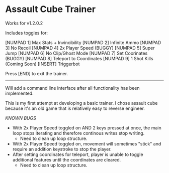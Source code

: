 # Assault Cube Trainer
Works for v1.2.0.2

Includes toggles for:

[NUMPAD 1] Max Stats + Invincibility
[NUMPAD 2] Infinite Ammo
[NUMPAD 3] No Recoil
[NUMPAD 4] 2x Player Speed (BUGGY)
[NUMPAD 5] Super Jump
[NUMPAD 6] No Clip/Ghost Mode
[NUMPAD 7] Set Coorinates (BUGGY)
[NUMPAD 8] Teleport to Coordinates
[NUMPAD 9] 1 Shot Kills (Coming Soon)
[INSERT]   Triggerbot

Press [END] to exit the trainer.

--------------------------------------------------------------------------------------------------------------------------------------------------

Will add a command line interface after all functionality has been implemented.

This is my first attempt at developing a basic trainer. I chose assault cube because it's an old game that is relatively easy to reverse engineer.

*KNOWN BUGS*
- With 2x Player Speed toggled on AND 2 keys pressed at once, the main loop stops iterating and therefore continous writes stop writing.
    - Need to clean up loop structure.
- With 2x Player Speed toggled on, movement will sometimes "stick" and require an addition keystroke to stop the player.
- After setting coordinates for teleport, player is unable to toggle additional features until the coordinates are cleared.
    - Need to clean up loop structure.
